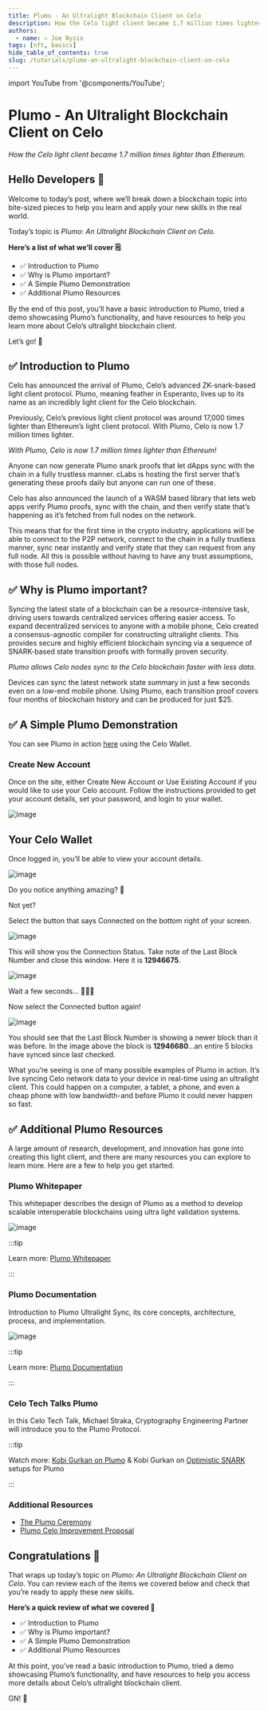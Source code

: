 ```yaml
---
title: Plumo - An Ultralight Blockchain Client on Celo
description: How the Celo light client became 1.7 million times lighter than Ethereum.
authors:
  - name: ✍️ Joe Nyzio
tags: [nft, basics]
hide_table_of_contents: true
slug: /tutorials/plumo-an-ultralight-blockchain-client-on-celo
---
```


import YouTube from '@components/YouTube';

# Plumo - An Ultralight Blockchain Client on Celo

_How the Celo light client became 1.7 million times lighter than Ethereum._

<!-- ![image](images/1.png) -->

## Hello Developers 🌱

Welcome to today’s post, where we’ll break down a blockchain topic into bite-sized pieces to help you learn and apply your new skills in the real world.

Today’s topic is _Plumo: An Ultralight Blockchain Client on Celo._

**Here’s a list of what we’ll cover 🗒**

- ✅ Introduction to Plumo
- ✅ Why is Plumo important?
- ✅ A Simple Plumo Demonstration
- ✅ Additional Plumo Resources

By the end of this post, you’ll have a basic introduction to Plumo, tried a demo showcasing Plumo’s functionality, and have resources to help you learn more about Celo’s ultralight blockchain client.

Let’s go! 🚀

## ✅ Introduction to Plumo

Celo has announced the arrival of Plumo, Celo’s advanced ZK-snark-based light client protocol. Plumo, meaning feather in Esperanto, lives up to its name as an incredibly light client for the Celo blockchain.

Previously, Celo’s previous light client protocol was around 17,000 times lighter than Ethereum’s light client protocol. With Plumo, Celo is now 1.7 million times lighter.

_With Plumo, Celo is now 1.7 million times lighter than Ethereum!_

Anyone can now generate Plumo snark proofs that let dApps sync with the chain in a fully trustless manner. cLabs is hosting the first server that’s generating these proofs daily but anyone can run one of these.

Celo has also announced the launch of a WASM based library that lets web apps verify Plumo proofs, sync with the chain, and then verify state that’s happening as it’s fetched from full nodes on the network.

This means that for the first time in the crypto industry, applications will be able to connect to the P2P network, connect to the chain in a fully trustless manner, sync near instantly and verify state that they can request from any full node. All this is possible without having to have any trust assumptions, with those full nodes.

## ✅ Why is Plumo important?

Syncing the latest state of a blockchain can be a resource-intensive task, driving users towards centralized services offering easier access. To expand decentralized services to anyone with a mobile phone, Celo created a consensus-agnostic compiler for constructing ultralight clients. This provides secure and highly efficient blockchain syncing via a sequence of SNARK-based state transition proofs with formally proven security.

_Plumo allows Celo nodes sync to the Celo blockchain faster with less data._

Devices can sync the latest network state summary in just a few seconds even on a low-end mobile phone. Using Plumo, each transition proof covers four months of blockchain history and can be produced for just \$25.

## ✅ A Simple Plumo Demonstration

You can see Plumo in action [here](https://clever-cobbler-57426b.netlify.app/) using the Celo Wallet.

### Create New Account

Once on the site, either Create New Account or Use Existing Account if you would like to use your Celo account. Follow the instructions provided to get your account details, set your password, and login to your wallet.

![image](images/1.png)

## Your Celo Wallet

Once logged in, you’ll be able to view your account details.

![image](images/2.png)

Do you notice anything amazing? 🤔

Not yet?

Select the button that says Connected on the bottom right of your screen.

![image](images/3.png)

This will show you the Connection Status. Take note of the Last Block Number and close this window. Here it is **12946675**.

![image](images/4.png)

Wait a few seconds… 🦗🦗🦗

Now select the Connected button again!

![image](images/5.png)

You should see that the Last Block Number is showing a newer block than it was before. In the image above the block is **12946680**…an entire 5 blocks have synced since last checked.

What you’re seeing is one of many possible examples of Plumo in action. It’s live syncing Celo network data to your device in real-time using an ultralight client. This could happen on a computer, a tablet, a phone, and even a cheap phone with low bandwidth-and before Plumo it could never happen so fast.

## ✅ Additional Plumo Resources

A large amount of research, development, and innovation has gone into creating this light client, and there are many resources you can explore to learn more. Here are a few to help you get started.

### Plumo Whitepaper

This whitepaper describes the design of Plumo as a method to develop scalable interoperable blockchains using ultra light validation systems.

![image](images/6.png)

:::tip

Learn more: [Plumo Whitepaper](https://eprint.iacr.org/2021/1361.pdf)

:::

### Plumo Documentation

Introduction to Plumo Ultralight Sync, its core concepts, architecture, process, and implementation.

![image](images/7.png)

:::tip

Learn more: [Plumo Documentation](https://docs.celo.org/celo-codebase/protocol/plumo#what-is-plumo-ultralight-sync)

:::

### Celo Tech Talks Plumo

In this Celo Tech Talk, Michael Straka, Cryptography Engineering Partner will introduce you to the Plumo Protocol.

<YouTube videoId="8KlysQOaowU"/>

:::tip

Watch more: [Kobi Gurkan on Plumo](https://www.youtube.com/watch?v=2e0XpWgFKLg) & Kobi Gurkan on [Optimistic SNARK](https://www.youtube.com/watch?v=LKbDNc-LrA4) setups for Plumo

:::

### Additional Resources

- [The Plumo Ceremony](https://medium.com/celoorg/the-plumo-ceremony-ac7649e9c8d8)
- [Plumo Celo Improvement Proposal](https://github.com/celo-org/celo-proposals/pull/41)

## Congratulations 🎉

That wraps up today’s topic on _Plumo: An Ultralight Blockchain Client on Celo_. You can review each of the items we covered below and check that you’re ready to apply these new skills.

**Here’s a quick review of what we covered 🤔**

- ✅ Introduction to Plumo
- ✅ Why is Plumo important?
- ✅ A Simple Plumo Demonstration
- ✅ Additional Plumo Resources

At this point, you’ve read a basic introduction to Plumo, tried a demo showcasing Plumo’s functionality, and have resources to help you access more details about Celo’s ultralight blockchain client.

GN! 👋
